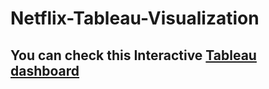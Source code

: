 # Netflix-Tableau-Visualization
## You can check this Interactive [Tableau dashboard](https://public.tableau.com/app/profile/chanakya.g.r/viz/Top10awardwinningmovies/Movies)
